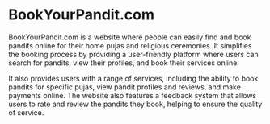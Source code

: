 # BookYourPandit.com

BookYourPandit.com is a website where people can easily find and book pandits online for their home pujas and religious ceremonies. It simplifies the booking process by providing a user-friendly platform where users can search for pandits, view their profiles, and book their services online.

It also provides users with a range of services, including the ability to book pandits for specific pujas, view pandit profiles and reviews, and make payments online. The website also features a feedback system that allows users to rate and review the pandits they book, helping to ensure the quality of service.
